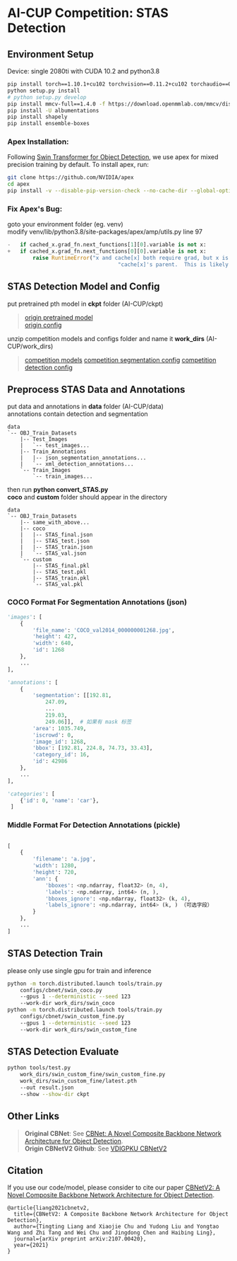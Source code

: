 # AI-CUP Competition: STAS Detection

## Environment Setup
Device: single 2080ti with CUDA 10.2 and python3.8
```bash
pip install torch==1.10.1+cu102 torchvision==0.11.2+cu102 torchaudio==0.10.1 -f https://download.pytorch.org/whl/torch_stable.html
python setup.py install
# python setup.py develop
pip install mmcv-full==1.4.0 -f https://download.openmmlab.com/mmcv/dist/cu102/torch1.10.0/index.html
pip install -U albumentations
pip install shapely
pip install ensemble-boxes
```

### Apex Installation:
Following [Swin Transformer for Object Detection](https://github.com/SwinTransformer/Swin-Transformer-Object-Detection), we use apex for mixed precision training by default. To install apex, run:
```bash
git clone https://github.com/NVIDIA/apex
cd apex
pip install -v --disable-pip-version-check --no-cache-dir --global-option="--cpp_ext" --global-option="--cuda_ext" ./
```

### Fix Apex's Bug:
goto your environment folder (eg. venv)   
modify venv/lib/python3.8/site-packages/apex/amp/utils.py line 97
```python 
-   if cached_x.grad_fn.next_functions[1][0].variable is not x:       
+   if cached_x.grad_fn.next_functions[0][0].variable is not x:
        raise RuntimeError("x and cache[x] both require grad, but x is not "
                                   "cache[x]'s parent.  This is likely an error.")
```


## STAS Detection Model and Config
put pretrained pth model in **ckpt** folder (AI-CUP/ckpt)   
>[origin pretrained model](https://github.com/CBNetwork/storage/releases/download/v1.0.0/htc_cbv2_swin_base22k_patch4_window7_mstrain_400-1400_giou_4conv1f_adamw_20e_coco.pth.zip)   
>[origin config](https://github.com/VDIGPKU/CBNetV2/blob/main/configs/cbnet/htc_cbv2_swin_base_patch4_window7_mstrain_400-1400_giou_4conv1f_adamw_20e_coco.py)     
   
unzip competition models and configs folder and name it **work_dirs** (AI-CUP/work_dirs)  
>[competition models](https://www.dropbox.com/s/xb5g1pyq6fp1vvj/work_dirs.zip?dl=0)
>[competition segmentation config](https://github.com/jason2714/AI-CUP/blob/main/configs/cbnet/swin_coco.py)
>[competition detection config](https://github.com/jason2714/AI-CUP/blob/main/configs/cbnet/swin_custom_fine.py)

## Preprocess STAS Data and Annotations
put data and annotations in **data** folder (AI-CUP/data)    
annotations contain detection and segmentation
```
data
`-- OBJ_Train_Datasets
    |-- Test_Images
    |   `-- test_images...
    |-- Train_Annotations
    |   |-- json_segmentation_annotations...
    |   `-- xml_detection_annotations...
    `-- Train_Images
        `-- train_images...
```

then run **python convert_STAS.py**    
**coco** and **custom** folder should appear in the directory
```
data
`-- OBJ_Train_Datasets
    |-- same_with_above...
    |-- coco
    |   |-- STAS_final.json
    |   |-- STAS_test.json
    |   |-- STAS_train.json
    |   `-- STAS_val.json
    `-- custom
        |-- STAS_final.pkl
        |-- STAS_test.pkl
        |-- STAS_train.pkl
        `-- STAS_val.pkl
```
### COCO Format For Segmentation Annotations (json)

```python
'images': [
    {
        'file_name': 'COCO_val2014_000000001268.jpg',
        'height': 427,
        'width': 640,
        'id': 1268
    },
    ...
],

'annotations': [
    {
        'segmentation': [[192.81,
            247.09,
            ...
            219.03,
            249.06]],  # 如果有 mask 标签
        'area': 1035.749,
        'iscrowd': 0,
        'image_id': 1268,
        'bbox': [192.81, 224.8, 74.73, 33.43],
        'category_id': 16,
        'id': 42986
    },
    ...
],

'categories': [
    {'id': 0, 'name': 'car'},
 ]
```

### Middle Format For Detection Annotations (pickle)
```python

[
    {
        'filename': 'a.jpg',
        'width': 1280,
        'height': 720,
        'ann': {
            'bboxes': <np.ndarray, float32> (n, 4),
            'labels': <np.ndarray, int64> (n, ),
            'bboxes_ignore': <np.ndarray, float32> (k, 4),
            'labels_ignore': <np.ndarray, int64> (k, ) （可选字段）
        }
    },
    ...
]
```

## STAS Detection Train
please only use single gpu for train and inference 
```bash
python -m torch.distributed.launch tools/train.py 
    configs/cbnet/swin_coco.py
    --gpus 1 --deterministic --seed 123  
    --work-dir work_dirs/swin_coco
python -m torch.distributed.launch tools/train.py 
    configs/cbnet/swin_custom_fine.py 
    --gpus 1 --deterministic --seed 123  
    --work-dir work_dirs/swin_custom_fine
```

## STAS Detection Evaluate
```bash
python tools/test.py 
    work_dirs/swin_custom_fine/swin_custom_fine.py 
    work_dirs/swin_custom_fine/latest.pth 
    --out result.json 
    --show --show-dir ckpt
```

## Other Links
> **Original CBNet**: See [CBNet: A Novel Composite Backbone Network Architecture for Object Detection](https://github.com/VDIGPKU/CBNet).    
> **Origin CBNetV2 Github**: See [VDIGPKU CBNetV2](https://github.com/VDIGPKU/CBNetV2)
## Citation
If you use our code/model, please consider to cite our paper [CBNetV2: A Novel Composite Backbone Network Architecture for Object Detection](http://arxiv.org/abs/2107.00420).
```
@article{liang2021cbnetv2,
  title={CBNetV2: A Composite Backbone Network Architecture for Object Detection}, 
  author={Tingting Liang and Xiaojie Chu and Yudong Liu and Yongtao Wang and Zhi Tang and Wei Chu and Jingdong Chen and Haibing Ling},
  journal={arXiv preprint arXiv:2107.00420},
  year={2021}
}
```
